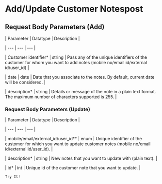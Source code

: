 # Add/Update Customer Notespost

## Request Body Parameters (Add)

| Parameter | Datatype | Description |

| --- | --- | --- |

| Customer identifier* | string | Pass any of the unique identifiers of the customer for whom you want to add notes (mobile no/email id/external id/user_id) |

| date | date | Date that you associate to the notes. By default, current date will be considered. |

| description* | string | Details or message of the note in a plain text format. The maximum number of characters supported is 255. |



### Request Body Parameters (Update)

| Parameter | Datatype | Description |

| --- | --- | --- |

| mobile/email/external_id/user_id** | enum | Unique identifier of the customer for which you want to update customer notes (mobile no/email id/external id/user_id). |

| description* | string | New notes that you want to update with (plain text). |

| id* | int | Unique id of the customer note that you want to update. |



`Try It!`